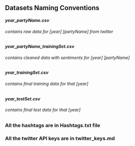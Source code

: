 

## Datasets Naming Conventions
#### *year_partyName.csv*
###### contains raw data for *[year] [partyName]* from twitter
#### *year_partyName_trainingSet.csv*
###### contains cleaned data with sentiments for *[year] [partyName]*
#### *year_trainingSet.csv*
###### contains final training data for that *[year]*
#### *year_testSet.csv*
###### contains final test data for that *[year]*

### All the hashtags are in Hashtags.txt file

### All the twitter API keys are in twitter_keys.md

### 
